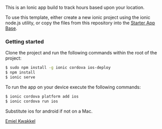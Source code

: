 This is an Ionic app build to track hours based upon your location.



To use this template, either create a new ionic project using the ionic node.js utility, or copy the files from this repository into the [Starter App Base](https://github.com/ionic-team/ionic2-app-base).

### Getting started
Clone the project and run the following commands within the root of the project:

```bash
$ sudo npm install -g ionic cordova ios-deploy
$ npm install
$ ionic serve
```

To run the app on your device execute the following commands:
```bash
$ ionic cordova platform add ios
$ ionic cordova run ios
```

Substitute ios for android if not on a Mac.

[Emiel Kwakkel](https://emielkwakkel.nl)
